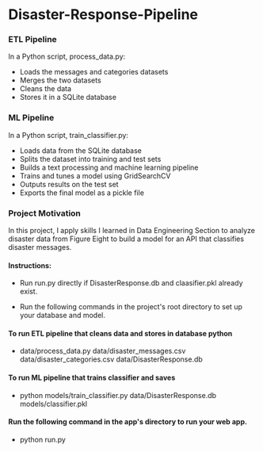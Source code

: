 # Disaster-Response-Pipeline


### ETL Pipeline

In a Python script, process_data.py:

- Loads the messages and categories datasets<br/>
- Merges the two datasets<br/>
- Cleans the data<br/>
- Stores it in a SQLite database

### ML Pipeline

In a Python script, train_classifier.py:

- Loads data from the SQLite database<br/>
- Splits the dataset into training and test sets<br/>
- Builds a text processing and machine learning pipeline<br/>
- Trains and tunes a model using GridSearchCV<br/>
- Outputs results on the test set<br/>
- Exports the final model as a pickle file


### Project Motivation

In this project, I apply skills I learned in Data Engineering Section to analyze disaster data from Figure Eight to build a model for an API that classifies disaster messages.


#### Instructions: 
- Run run.py directly if DisasterResponse.db and claasifier.pkl already exist.

- Run the following commands in the project's root directory to set up your database and model.

#### To run ETL pipeline that cleans data and stores in database python 

- data/process_data.py data/disaster_messages.csv data/disaster_categories.csv data/DisasterResponse.db

#### To run ML pipeline that trains classifier and saves 

- python models/train_classifier.py data/DisasterResponse.db models/classifier.pkl

#### Run the following command in the app's directory to run your web app. 

- python run.py
